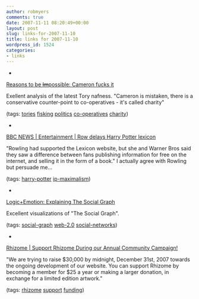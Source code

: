 ```yaml
---
author: robmyers
comments: true
date: 2007-11-11 08:20:49+00:00
layout: post
slug: links-for-2007-11-10
title: links for 2007-11-10
wordpress_id: 1524
categories:
- links
---
```


  

  *   


[Reasons to be <strike>Im</strike>possible: Cameron fucks it](http://impossiblist.blogspot.com/2007/11/cameron-fucks-it.html)

  


Exellent analysis of the latest Tory nafness. "Cameron is mistaken, there is a conservative counter-point to co-operatives - it's called charity"

  


(tags: [tories](http://del.icio.us/robmyers/tories) [fisking](http://del.icio.us/robmyers/fisking) [politics](http://del.icio.us/robmyers/politics) [co-operatives](http://del.icio.us/robmyers/co-operatives) [charity](http://del.icio.us/robmyers/charity))

  

  

  *   


[BBC NEWS | Entertainment | Row delays Harry Potter lexicon](http://news.bbc.co.uk/1/hi/entertainment/7088336.stm)

  


"Rowling had supported the Lexicon website, but she and Warner Bros said they saw a difference between fans publishing information for free on the internet, and selling it in the form of a book." I actually agree with Rowling but persuade me...

  


(tags: [harry-potter](http://del.icio.us/robmyers/harry-potter) [ip-maximalism](http://del.icio.us/robmyers/ip-maximalism))

  

  

  *   


[Logic+Emotion: Explaining The Social Graph](http://darmano.typepad.com/logic_emotion/2007/11/explaining-the-.html)

  


Excellent visualizations of "The Social Graph".

  


(tags: [social-graph](http://del.icio.us/robmyers/social-graph) [web-2.0](http://del.icio.us/robmyers/web-2.0) [social-networks](http://del.icio.us/robmyers/social-networks))

  

  

  *   


[Rhizome | Support Rhizome During our Annual Community Campaign!](http://rhizome.org/support/)

  


"We are trying to raise $30,000 by midnight, December 31st, 2007 towards the ongoing development of our website. You can support Rhizome by becoming a member for $25 a year or making a larger donation, in exchange for a limited edition artwork."

  


(tags: [rhizome](http://del.icio.us/robmyers/rhizome) [support](http://del.icio.us/robmyers/support) [funding](http://del.icio.us/robmyers/funding))

  

  
  


